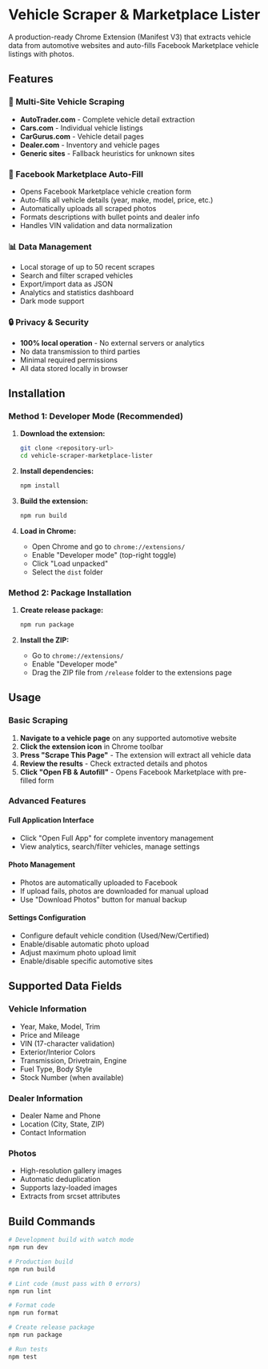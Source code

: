 # Vehicle Scraper & Marketplace Lister

A production-ready Chrome Extension (Manifest V3) that extracts vehicle data from automotive websites and auto-fills Facebook Marketplace vehicle listings with photos.

## Features

### 🚗 Multi-Site Vehicle Scraping
- **AutoTrader.com** - Complete vehicle detail extraction
- **Cars.com** - Individual vehicle listings
- **CarGurus.com** - Vehicle detail pages  
- **Dealer.com** - Inventory and vehicle pages
- **Generic sites** - Fallback heuristics for unknown sites

### 📝 Facebook Marketplace Auto-Fill
- Opens Facebook Marketplace vehicle creation form
- Auto-fills all vehicle details (year, make, model, price, etc.)
- Automatically uploads all scraped photos
- Formats descriptions with bullet points and dealer info
- Handles VIN validation and data normalization

### 📊 Data Management
- Local storage of up to 50 recent scrapes
- Search and filter scraped vehicles
- Export/import data as JSON
- Analytics and statistics dashboard
- Dark mode support

### 🔒 Privacy & Security
- **100% local operation** - No external servers or analytics
- No data transmission to third parties
- Minimal required permissions
- All data stored locally in browser

## Installation

### Method 1: Developer Mode (Recommended)

1. **Download the extension:**
   ```bash
   git clone <repository-url>
   cd vehicle-scraper-marketplace-lister
   ```

2. **Install dependencies:**
   ```bash
   npm install
   ```

3. **Build the extension:**
   ```bash
   npm run build
   ```

4. **Load in Chrome:**
   - Open Chrome and go to `chrome://extensions/`
   - Enable "Developer mode" (top-right toggle)
   - Click "Load unpacked" 
   - Select the `dist` folder

### Method 2: Package Installation

1. **Create release package:**
   ```bash
   npm run package
   ```

2. **Install the ZIP:**
   - Go to `chrome://extensions/`
   - Enable "Developer mode"
   - Drag the ZIP file from `/release` folder to the extensions page

## Usage

### Basic Scraping

1. **Navigate to a vehicle page** on any supported automotive website
2. **Click the extension icon** in Chrome toolbar
3. **Press "Scrape This Page"** - The extension will extract all vehicle data
4. **Review the results** - Check extracted details and photos
5. **Click "Open FB & Autofill"** - Opens Facebook Marketplace with pre-filled form

### Advanced Features

#### Full Application Interface
- Click "Open Full App" for complete inventory management
- View analytics, search/filter vehicles, manage settings

#### Photo Management
- Photos are automatically uploaded to Facebook
- If upload fails, photos are downloaded for manual upload
- Use "Download Photos" button for manual backup

#### Settings Configuration
- Configure default vehicle condition (Used/New/Certified)
- Enable/disable automatic photo upload
- Adjust maximum photo upload limit
- Enable/disable specific automotive sites

## Supported Data Fields

### Vehicle Information
- Year, Make, Model, Trim
- Price and Mileage
- VIN (17-character validation)
- Exterior/Interior Colors
- Transmission, Drivetrain, Engine
- Fuel Type, Body Style
- Stock Number (when available)

### Dealer Information
- Dealer Name and Phone
- Location (City, State, ZIP)
- Contact Information

### Photos
- High-resolution gallery images
- Automatic deduplication
- Supports lazy-loaded images
- Extracts from srcset attributes

## Build Commands

```bash
# Development build with watch mode
npm run dev

# Production build
npm run build

# Lint code (must pass with 0 errors)
npm run lint

# Format code
npm run format

# Create release package
npm run package

# Run tests
npm test
